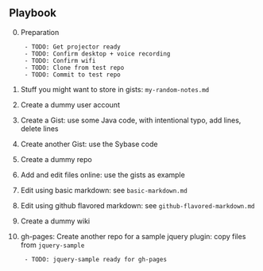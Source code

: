 Playbook
--------
0. Preparation

        - TODO: Get projector ready
        - TODO: Confirm desktop + voice recording
        - TODO: Confirm wifi
        - TODO: Clone from test repo
        - TODO: Commit to test repo

0. Stuff you might want to store in gists: `my-random-notes.md`

0. Create a dummy user account

0. Create a Gist: use some Java code, with intentional typo, add lines, delete lines

0. Create another Gist: use the Sybase code

0. Create a dummy repo

0. Add and edit files online: use the gists as example

0. Edit using basic markdown: see `basic-markdown.md`

0. Edit using github flavored markdown: see `github-flavored-markdown.md`

0. Create a dummy wiki

0. gh-pages: Create another repo for a sample jquery plugin: copy files from `jquery-sample`

        - TODO: jquery-sample ready for gh-pages

